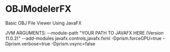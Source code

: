 # OBJModelerFX
Basic OBJ File Viewer Using JavaFX

JVM ARGUMENTS:
--module-path "YOUR PATH TO JAVAFX HERE (Version 11.0.2)" --add-modules javafx.controls,javafx.fxml -Dprism.forceGPU=true -Dprism.verbose=true -Dprism.vsync=false

